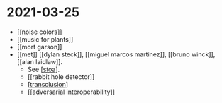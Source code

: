 # 2021-03-25

- [[noise colors]]
- [[music for plants]]
- [[mort garson]]
- [[met]] [[dylan steck]], [[miguel marcos martinez]], [[bruno winck]], [[alan laidlaw]].
  - See [[stoa]].
  - [[rabbit hole detector]]
  - [[transclusion]]
  - [[adversarial interoperability]]

[//begin]: # "Autogenerated link references for markdown compatibility"
[stoa]: ../stoa "Stoa"
[transclusion]: ../transclusion "Transclusion"
[//end]: # "Autogenerated link references"